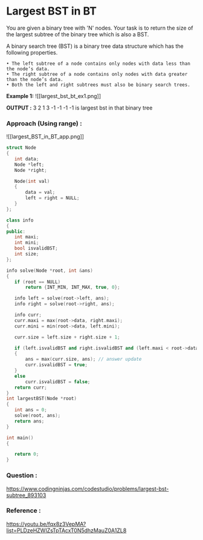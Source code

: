 # Largest BST in BT

You are given a binary tree with 'N' nodes. Your task is to return the size of the largest subtree of the binary tree which is also a BST.

A binary search tree (BST) is a binary tree data structure which has the following properties.

```
• The left subtree of a node contains only nodes with data less than the node’s data.
• The right subtree of a node contains only nodes with data greater than the node’s data.
• Both the left and right subtrees must also be binary search trees.
```

**Example 1:**
![[largest_bst_bt_ex1.png]]

**OUTPUT :** 3
2 1 3 -1 -1 -1 -1 is largest bst in that binary tree

### Approach (Using range) :

![[largest_BST_in_BT_app.png]]

```cpp
struct Node
{
   int data;
   Node *left;
   Node *right;

   Node(int val)
   {
       data = val;
       left = right = NULL;
   }
};

class info
{
public:
   int maxi;
   int mini;
   bool isvalidBST;
   int size;
};

info solve(Node *root, int &ans)
{
   if (root == NULL)
       return {INT_MIN, INT_MAX, true, 0};

   info left = solve(root->left, ans);
   info right = solve(root->right, ans);

   info curr;
   curr.maxi = max(root->data, right.maxi);
   curr.mini = min(root->data, left.mini);

   curr.size = left.size + right.size + 1;

   if (left.isvalidBST and right.isvalidBST and (left.maxi < root->data and root->data < right.mini))
   {
       ans = max(curr.size, ans); // answer update
       curr.isvalidBST = true;
   }
   else
       curr.isvalidBST = false;
   return curr;
}
int largestBST(Node *root)
{
   int ans = 0;
   solve(root, ans);
   return ans;
}

int main()
{

   return 0;
}
```

### Question :

https://www.codingninjas.com/codestudio/problems/largest-bst-subtree_893103

### Reference :

https://youtu.be/fqx8z3VepMA?list=PLDzeHZWIZsTpTAcxT0N5dhzMauZ0A1ZL8

